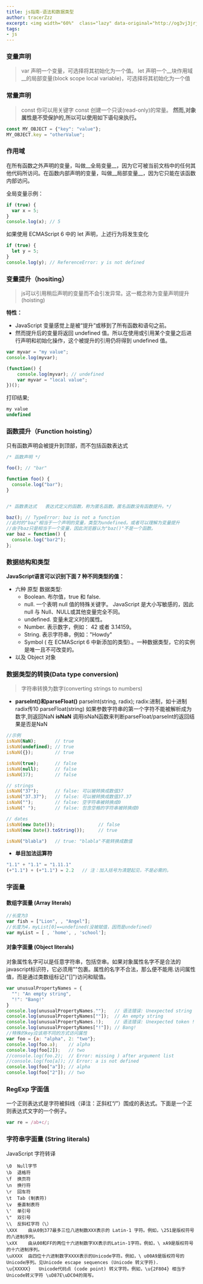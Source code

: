 ```yaml
---
title: js指南-语法和数据类型  
author: tracerZzz 
excerpt: <img width="60%"  class="lazy" data-original="http://og3vj3jrj.bkt.clouddn.com/js/mdn.png"></br>javascript 变量、常量的声明，作用域，变量提升，数据结构和类型，数据类型的转换(parseInt(),parseFloat(),inNaN())，以及字面量
tags: 
- js
---
```


### 变量声明
>var
声明一个变量，可选择将其初始化为一个值。
let
声明一个__块作用域__的局部变量(block scope local variable)，可选择将其初始化为一个值

### 常量声明
>const
你可以用关键字 const 创建一个只读(read-only)的常量。
__然而,对象属性是不受保护的,所以可以使用如下语句来执行。__

```javascript
const MY_OBJECT = {"key": "value"};
MY_OBJECT.key = "otherValue";
```

### 作用域
在所有函数之外声明的变量，叫做__全局变量__，因为它可被当前文档中的任何其他代码所访问。在函数内部声明的变量，叫做__局部变量__，因为它只能在该函数内部访问。

全局变量示例：

```javascript
if (true) {
  var x = 5;
}
console.log(x); // 5
```

如果使用 ECMAScript 6 中的 let 声明，上述行为将发生变化

```javascript
if (true) {
  let y = 5;
}
console.log(y); // ReferenceError: y is not defined
```

### 变量提升（hositing）
>js可以引用稍后声明的变量而不会引发异常。这一概念称为变量声明提升(hoisting)

__特性：__
 - JavaScript 变量感觉上是被“提升”或移到了所有函数和语句之前。
 - 然而提升后的变量将返回 undefined 值。所以在使用或引用某个变量之后进行声明和初始化操作，这个被提升的引用仍将得到 undefined 值。

```javascript
var myvar = "my value";
console.log(myvar);

(function() {
    console.log(myvar); // undefined
    var myvar = "local value";
})();
```

打印结果;
```javascript
my value
undefined
```

### 函数提升（Function hoisting）
只有函数声明会被提升到顶部，而不包括函数表达式
```javascript
/* 函数声明 */

foo(); // "bar"

function foo() {
  console.log("bar");
}


/* 函数表达式   表达式定义的函数，称为匿名函数。匿名函数没有函数提升。*/

baz(); // TypeError: baz is not a function
//此时的"baz"相当于一个声明的变量，类型为undefined。或者可以理解为变量提升
//由于baz只是相当于一个变量，因此浏览器认为"baz()"不是一个函数。
var baz = function() {
  console.log("bar2");
};
```
### __数据结构和类型__

**JavaScript语言可以识别下面 7 种不同类型的值：**

 - 六种 原型 数据类型:
    - Boolean.  布尔值，true 和 false.
    - null. 一个表明 null 值的特殊关键字。 JavaScript 是大小写敏感的，因此 null 与 Null、NULL或其他变量完全不同。
    - undefined.  变量未定义时的属性。
    - Number.  表示数字，例如： 42 或者 3.14159。
    - String.  表示字符串，例如："Howdy"
    - Symbol ( 在 ECMAScript 6 中新添加的类型).。一种数据类型，它的实例是唯一且不可改变的。
 - 以及 Object 对象

### 数据类型的转换(Data type conversion)
>字符串转换为数字(converting strings to numbers)

 - __parseInt()和parseFloat()__
 parseInt(string, radix); radix:进制，如十进制 radix传10
 parseFloat(string)
 如果参数字符串的第一个字符不能被解析成为数字,则返回NaN
 __isNaN__
 调用isNaN函数来判断parseFloat/parseInt的返回结果是否是NaN
 ```javascript
 //示例
 isNaN(NaN);       // true
 isNaN(undefined); // true
 isNaN({});        // true

 isNaN(true);      // false
 isNaN(null);      // false
 isNaN(37);        // false

 // strings
 isNaN("37");      // false: 可以被转换成数值37
 isNaN("37.37");   // false: 可以被转换成数值37.37
 isNaN("");        // false: 空字符串被转换成0
 isNaN(" ");       // false: 包含空格的字符串被转换成0

 // dates
 isNaN(new Date());                // false
 isNaN(new Date().toString());     // true

 isNaN("blabla")   // true: "blabla"不能转换成数值
 ```
 - __单目加法运算符__
```javascript
"1.1" + "1.1" = "1.11.1"
(+"1.1") + (+"1.1") = 2.2   // 注：加入括号为清楚起见，不是必需的。
```

### 字面量
#### 数组字面量 (Array literals)
```javascript
//长度为3
var fish = ["Lion", , "Angel"];
//长度为4，myList[0]==undefined(没被赋值，因而是undefined)
var myList = [ , 'home', , 'school'];

```
#### 对象字面量 (Object literals)
对象属性名字可以是任意字符串，包括空串。如果对象属性名字不是合法的javascript标识符，它必须用""包裹。属性的名字不合法，那么便不能用.访问属性值，而是通过类数组标记("[]")访问和赋值。
```javascript
var unusualPropertyNames = {
  "": "An empty string",
  "!": "Bang!"
}
console.log(unusualPropertyNames."");   // 语法错误: Unexpected string
console.log(unusualPropertyNames[""]);  // An empty string
console.log(unusualPropertyNames.!);    // 语法错误: Unexpected token !
console.log(unusualPropertyNames["!"]); // Bang!
//特殊的key应该用不同的方式访问属性
var foo = {a: "alpha", 2: "two"};
console.log(foo.a);    // alpha
console.log(foo[2]);   // two
//console.log(foo.2);  // Error: missing ) after argument list
//console.log(foo[a]); // Error: a is not defined
console.log(foo["a"]); // alpha
console.log(foo["2"]); // two

```

### RegExp 字面值
一个正则表达式是字符被斜线（译注：正斜杠“/”）围成的表达式。下面是一个正则表达式文字的一个例子。
```javascript
var re = /ab+c/;
```
### 字符串字面量 (String literals)
JavaScript 字符转译

    \0  Null字节
    \b  退格符
    \f  换页符
    \n  换行符
    \r  回车符
    \t  Tab (制表符)
    \v  垂直制表符
    \'  单引号
    \"  双引号
    \\  反斜杠字符（\）
    \XXX    由从0到377最多三位八进制数XXX表示的 Latin-1 字符。例如，\251是版权符号的八进制序列。
    \xXX    由从00和FF的两位十六进制数字XX表示的Latin-1字符。例如，\ xA9是版权符号的十六进制序列。
    \uXXXX  由四位十六进制数字XXXX表示的Unicode字符。例如，\ u00A9是版权符号的Unicode序列。见Unicode escape sequences (Unicode 转义字符).
    \u{XXXXX}   Unicode代码点 (code point) 转义字符。例如，\u{2F804} 相当于Unicode转义字符 \uD87E\uDC04的简写。
